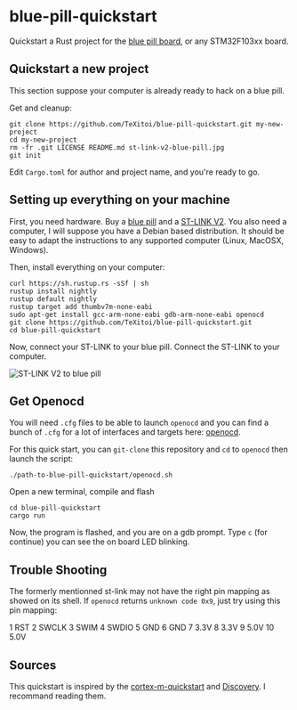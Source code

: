 # blue-pill-quickstart

Quickstart a Rust project for the [blue pill board](https://wiki.stm32duino.com/index.php?title=Blue_Pill), or any STM32F103xx board.

## Quickstart a new project

This section suppose your computer is already ready to hack on a blue pill.

Get and cleanup:

```shell
git clone https://github.com/TeXitoi/blue-pill-quickstart.git my-new-project
cd my-new-project
rm -fr .git LICENSE README.md st-link-v2-blue-pill.jpg
git init
```

Edit `Cargo.toml` for author and project name, and you're ready to go.

## Setting up everything on your machine

First, you need hardware. Buy a [blue pill](https://www.aliexpress.com/w/wholesale-stm32f103c8t6.html?&SortType=total_tranpro_desc) and a [ST-LINK V2](https://www.aliexpress.com/w/wholesale-st-link-v2.html?SortType=total_tranpro_desc). You also need a computer, I will suppose you have a Debian based distribution. It should be easy to adapt the instructions to any supported computer (Linux, MacOSX, Windows).

Then, install everything on your computer:

```shell
curl https://sh.rustup.rs -sSf | sh
rustup install nightly
rustup default nightly
rustup target add thumbv7m-none-eabi
sudo apt-get install gcc-arm-none-eabi gdb-arm-none-eabi openocd
git clone https://github.com/TeXitoi/blue-pill-quickstart.git
cd blue-pill-quickstart
```

Now, connect your ST-LINK to your blue pill. Connect the ST-LINK to your computer.

![ST-LINK V2 to blue pill](st-link-v2-blue-pill.jpg)

## Get Openocd

You will need `.cfg` files to be able to launch `openocd` and you can find a bunch of `.cfg` for a lot of interfaces and targets here: [openocd](https://github.com/ntfreak/openocd).

For this quick start, you can `git-clone` this repository and `cd` to `openocd` then launch the script:

```shell
./path-to-blue-pill-quickstart/openocd.sh
```

Open a new terminal, compile and flash

```shell
cd blue-pill-quickstart
cargo run
```

Now, the program is flashed, and you are on a gdb prompt. Type `c` (for continue) you can see the on board LED blinking.

## Trouble Shooting

The formerly mentionned st-link may not have the right pin mapping as showed on its shell. If `openocd` returns `unknown code 0x9`, just try using this pin mapping:

1 RST   2 SWCLK
3 SWIM  4 SWDIO
5 GND   6 GND
7 3.3V  8 3.3V
9 5.0V  10 5.0V

## Sources

This quickstart is inspired by the [cortex-m-quickstart](https://github.com/japaric/cortex-m-quickstart) and [Discovery](https://japaric.github.io/discovery/). I recommand reading them.
